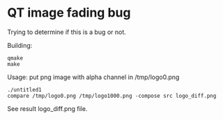 # QT image fading bug
Trying to determine if this is a bug or not.

Building:

    qmake
    make

Usage: put png image with alpha channel in /tmp/logo0.png

    ./untitled1
    compare /tmp/logo0.png /tmp/logo1000.png -compose src logo_diff.png

See result logo\_diff.png file.
